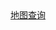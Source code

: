<!DOCTYPE html>
<html>
<head>
  <meta charset="UTF-8">
  <meta name="viewport" content="width=device-width, initial-scale=1.0">
  <title>Document</title>
</head>
<body>
  <a href="https://viewer.diagrams.net/?tags=%7B%7D&lightbox=1&highlight=0000ff&layers=1&nav=1&title=map.drawio&dark=auto#R%3Cmxfile%3E%3Cdiagram%20name%3D%22%E7%AC%AC%201%20%E9%A1%B5%22%20id%3D%22yOuLOMnbXxeIUUqkqox5%22%3E7V1bd9rIlv41WjP9gJeqdH8EG5LuJN0%2Bxz5J%2BrzMkkGxaQNyBCTt%2FvVTJRBIu0pXVCWBKz2zDhZQgGp%2Fu%2Fb%2B9k0zrpd%2Fv4v8l6dP4SxYaFif%2Fa0ZNxrGtm2Y5H%2FoldfdFcPzvN2Vx2g%2B211Dxwt383%2BC%2FUV9f3U7nwXrzAs3YbjYzF%2ByF6fhahVMN5lrfhSFP7Mv%2BxYusp%2F64j8GzIW7qb9gr36ZzzZPu6sudo7X3wfzx6fkk5G9%2F30P%2FvT5MQq3q%2F3nLeiLBjM%2Fev5fDRuu7X57eNDwNXkl%2BRNh%2Bt8vu3cu%2FeRj9vdg%2FeTPwp%2BpS8ZYM66jMNzsHi3%2Fvg4W9L4nd3T3vknOs4efFAWrTZU3uLeTD%2Bg%2B%2Bv7l82R1%2FfjXZ%2F%2Fr9XqwX%2BWHv9jub5WG7QVZbzSb%2FyAPH%2BnD0Xz6FK7Iy26j8Md8NQ2S15APS72M805tbGvDieaZ2tjShpbmOtrY0bxrzUV5a8S3avOa7Fx87wP6ExB5%2BufTfBPcvfhT%2BuxPIqzk2tNmudg%2F%2FW2%2BWFyHizCK32ugBx8FmF4PV5vU9W%2FxP3J9vYnC5yD1jK7bY%2FJ9yTPJZtFlHxf%2BmgqgTh4v%2FIdgMTpIRfLeVbgK9h808ZfzBQXK5yCa%2BSt%2Ff%2Flu%2F5tQ8vcOJMggf2%2BCvzd36U9k9zbZqCAiL05d2u%2F1uyBcBpvolbxk%2F6yVyF2CWXf%2F988jAFDymqeU8Nv7a%2F4ec4%2BHpY%2FCRR7s5auGrOEqsnYXRC%2F0R2P9s79YBK%2B1RQ1rY1fzRrGoWdoI0f8jV0a6NnJEyFyJQORIZL7k5clqmQzliJ4I0XJQVrQOKq4z0TIY0boJ%2FNmnOdkDeZvr6xbGM97m2jdoouvnubnd6w2zit54N189h%2BRV91EQNFEenuYZ2simWsS70dyJUh6S5MuyrI7ly%2BPIF9jUYEbMyf2fweIh%2FDk%2BXhjFF8gTT2E0%2F4fcSH9BL65mQ2q4Hnczte3TbfQjFhGqE44Co%2B%2Fet98YN95pP9qk%2Fk7vo36QhMSkNRjZyJqre3FIzNVgRv%2F7Jf5Qch%2B%2FHr4B%2BeNP%2BseVlfx583f6yZvX5K%2B%2F55uv%2B99EH%2F%2BZenx8C%2F3j9fCFyQ%2BazOkGxX9Xl7B1uI2mQbkpSz7gMdiUqxO6pYXympJHiyOOybUoWPib%2BY%2Bso8GT0f0n3Ibz2Lw5OFdZOJgWEPPd796%2FK23eg4UcHSzkgYV2N4ZZKIbM4Wc3R1EC67cMIw4c9iDKBURT6PUASEa%2FgOQA%2BdethkDCJQuJBhLPJ1dA0gth1AM44H7BAZwrhtP0XIE8ApIMB5Y2%2BBKGy9eYkCKPZuvTTHDFGR33GoG9Rq5E2zxYrbco%2BL%2FRq7l%2BfvzX96%2F%2B3YfNAPOcvwJlGEabp%2FAxXPmLtEYkO%2FNCn93Ty%2FTuAzV3fN%2FHMHzZ39G%2Fgs3mdX%2FP%2Fe0mzApOI83GKkifvHNFvxvZtoB%2BMbpd86m%2FGO6fWM5nswUjKO%2BDxY%2BAvg6IBgKiOwu%2B%2BdvYb82RwuMLoA5lj4yDsYLqGSs5sgpUZUP1bLL6mS9KFl%2F2T1S0JrAWkGSzmwXI3fOWqDT%2Fx4ncVx67VVkxHlivy1OMUkkxrjTXdbf4irElJZjWZ6zWgHrlJJPw6E%2BVG4VC1Y5VUe14QrQO8oDaMa0rPfXPrOb8tKaFLEYaiTTNyHmG9c9k52l4VllpgpSRZUlURvztt%2Bspoy5d1oMiqcxZCiddrzwPZw0q2zBKTKr4r9sgmpMdpGZjX7zgRBP0xA3GkBWy7KuGvJBheVnY6QZcSrSt55w3zIpPa9Ewq%2Bmz9AFL%2FaKUDHDuMOdJVSRhM4skwzDk4sg9cxyVxBQUkvK85J4iqXHQDyLJ0l25SOLFznNzM36nDuYuKafjVIrLSNXxrBwx6o6VaIWuPZmVqMpBnKwSRTIMycaVMgzI4EtJZSV1WlYnS0T9tl09LmRm3umeZVkjHpxHw2v3xmDhPI7%2F9RvOVqLcu8vYZUPRiS6%2FpcSJ2uHTdtjpnLlJ9HNqh3%2F3N9vIbyGAoE5k7JqdbzCbGl14Iqtskgw11xtPhxPlLLTIe%2BLpuDA86npN%2BTcPlS4l2Nupm4zwVrB0ZUpBE10UMt4dICxR331FWNNELw%2BSEnAh0ehiY4gXiq7x%2BIa%2BiKLLGN%2FQ%2F05JwufBJIbolY6cDEz3UaV8oHIANvPXTweDj%2F5x62%2FIs6v4CtZxRxhEvcagrbeEQcuthkEi4v5r6mUv9AXrgi8MwmKWnakdJg92K7YL8DOKEks8PouDz3lawd5hu0cR4srYxb3CruNCyDW0T13PyizkJN0F2sYu8DFto13scjlGi%2BUJCrGr8nABYSEmD7emqSCSrjaq0tXWqXR1TkacCQrgLHgIC7ZfkxuQgsin%2BSq8D5Yvi4ATFfsYPjzUqVB2NNejjQ3Gnja8SVpqTLTRMC5VHmq0JYsKq%2BUKcK38uhxPqLO4mqPU7wWo34wvJVQXY1YXv19EA%2F9m%2FsEPh3%2Fd%2F3kXvpv8%2FXHgCMpOhrrYTnLnZOliFi%2BTMHoMiesa9zFSwasW1KKNu45PGiq4cRHBjZ5RqkiH9IgJ0qqq%2BoQMZixdsiJ8M6SqBM6lBwgpb8rQL3aFhZILANAYSofjRxaUePQl27%2FOf9g%2Bk1d9CIKXzv2xy%2BgYBTsZIl2iO8YXBV4hBiMK%2F90uffKi8erHPApX686l4TLMUCaHqnNh4FUTFPS13DkfShYEyALqnKjBNUu0FFHTR6JGJDdjcmpW%2BKLk8mX%2FVIsMAdAYknny5AYU68tP240ff21VLyJMXUo9O%2FmxoJqVeEpdvjl1yaGy%2BaIkiMpGwIFlGqnVDuu3rlB5waECA3SX2a80qgCNaiQKrbtm2SpH%2BTIIP1btFYK%2FJ3wf7BaJYQJj5Wwqo2Qh0VaqIs75uf7O2fUzrgylniUVw55zuCGUPLNkoZYSE2GBTgJZoUnFpkoqvpC241VhmvCtfYEpPKispvVt0DuvyMucB0zPqHWVVJjiZjh1zgGoTr%2BACuLH2DEbl6LCiCS2JJeimmfUwkownup0hM1rYXUWcLL7BSd4jDQ%2B98ABCqmRlo49B%2FB4SRhEaNkMj5mrTW8LaNLcsP9bWVellohgbqpyVR44BxStN0Mq%2BpKp%2Ff4jzgFRkwgbkKsDWJknsx8Sd3vZdONDl2uVUt4Cfe7JbJfD3WGWPf8Yrjdqf9tBcFKq2t3%2BnhGrqzq%2FFlnNvPkLRUdyT6xmBKefNq02N0vWac%2F%2F5BeOnQ%2BOeoaJ%2BvMH%2BoCifvVPRtBltBt3FYPNFNiVBCOJJXL2I6xvfXInlcVR0%2BIAXn7nc5q8mvEpleEGBK0XA%2By42q8Zj%2BGxGpcvOA5f0E9UnQOY%2FovFzfMs%2Bv1gnKeftMnQx%2BTG%2B6upoktOVX1Sh3dyt5ozo27vTU%2FCKFhv1Ol24hZju%2FMt5iXzvzFHoIGfLtKk5xDlRYq4pyY9TprtnmjQM%2BsIPt4446oVICrn3%2FaIX6oKo%2BSQ6wuOTCj%2FDR1ju2Qd0ThSrV3qj9A7Zxz1K6uP8ZKMhjCCFhtcpz0Ycb3Iuh2SFP3QR%2FpBZF5FMlS0lJAwTD4gTyUkLB1nIDJA4ko9Cu9ACiN3L%2FNZEHFH4JQNqq7mHbbHQGR95vIh1mlXVoiPamKwnxh1TcJaNcO%2BSgu%2BNS1YedieZUvSgljc%2BI3CO5DCyL%2BD2acwXCk12IoaNGS2reLKLrdQXKnBrtVgSvMdXLyu1GDV5jSmmCbuA0jfkQ%2BSrAZZQvtuFf6kv02lADbRgwbIeCLGmMSgBd%2BT4U2tVnqwZ3oQdakHOawVXw%2FqkvSgIzlMn9yBFEaGL4EaCtuKCrSNruO2apTlafWD2XLcEk3VDr1exJqfW%2FEgDPY2nZcHCww8MbWDsPW0027pIB%2BhZ1SqcA4V87jDIFiCvrMrmYd17k1rfG0vu5BZzZg5ucZXl1Dji%2FSaZ6lyJ%2BS4E1n8S0zxxZxTmT%2FWS1CLX5i8gcS1%2BC28ASlE0Gb4hxzf%2Feg75UfU8iMQ4pshHXoRNYmUN2OjnF3zLYOTBVAI7Z5YKEw380NhZP35MjkNQmQpTc78UAWmpmAqIw8FuuS8hJozyHgbwMxRZDTujwXdcs5SosGk6hL4YLJtpxBOrIHNP6tKO2bRVeH0%2BRZRxkvYOEeUNa3%2FZ6q9BLnUA8T4EgCvArgvzvhWhd7mdqWxw3yN4zB%2BViR6OXkGZ4FeQFwPmqIXhvdEgRd6jJYE8KrKjRbB250dm2zb2WGUwVZLIHUEgRQayzIwylLWn8LV4%2FQpjMejR%2BGPeVyCz0yR0caO5o00b6KNPc11NPcmvnKtuUjESJm8eaZ5bF3%2BnNN1GhSPC5rKtUNMeaooL2%2B1hBUUU%2FydaNaDJZYYwd01RGSDlDfBmvwkcu0%2BXD6ctvtvMV3OQnZ2k5HMGv%2BcAJcaatnLAFe9fDnuKd3MNODFs3NER0yEa2BaWZi4jnflpf5JZpvYJk8jfz1fzNfP3DPUpselp9MzdDTWPE9NYxOjPD1b4gHJzw9VqcYXoDpFphrzIm%2F8yjNBqcYubJlndapKWVtjtH3UslMrM8rUpQp0GGvVkal5Y6VM21GmcC6D1ObcfGuiFTv0ZMVZPgehjEYiWz6J%2F4nWLVUTkdCpVa2n1eOoHpn9PCRNF2uZSIKOzJKjsk7kQK6MG4IaasLzE6FuD1A2925HyXz0VzNVv3jyMSiXdeNr61acih6cg3VbretXhu4AjYS93mmkqi1%2Bd9vWvkayHUAU4241Eiuu40WwDOLIXmLYK%2Bv8xGAAkqmW%2BDMCVALjsbUNUUzZrg5Xbv0sjAadZUVnbiQRn9KocBJi7EtY2GKiZzC%2Ft3Jc2NbhUqbsqRHJrPI3jLXW0MK2ompGB7YVSTkPOJlZDHh24ywLr2Ql0VDCbx5KbfWNrd%2Bxtk0omVWh1K8i24HtAgBA%2B7x6TrBTspJoKKnUP6FQKjnNOgFTz7L%2FHAz9osa9JSCakO55cuGkmrTkl6PUa5rHb%2FZSPJWgEzj1ayrHwHYOlVtHQBWSSdW9KAfBpQ3UJU9lssmMf%2Fjr%2BTonDXY00kaTfdR5hDuPOh9yY%2FNzYM%2BB10Km62SEwkkW6Y7XYsOTw1iSi1IShpqLkwdI5Sa0LSVMsSqS2WScLyZqJq5Y49eRZ%2F1yYsqFqqEvx7WHbfa4bmr%2Fkncapau1VQTjwSqYtns38fePDZYrzFYs8K4G2pJubZ2A1uoXaB0WtHrixTbovMBglllMGGZ1UwJmvVZGGrWcGUbN7JF5Yw%2FzDSGevVTFziq271oEkMnJWzgNQHLSB%2B2asTCVPgik7%2BJz7HmSzRclfKIg55lSJs56tZYFFhHNbbA5OPdBtCSOpaYycFpiKmyja6YisUjSfRf9aOqv5tulxA2%2BFCrKBiRD91SUhZkN%2FhKsyZkQl%2B2r%2BSRNdtkCDY48r2smyapZD3HJXmlNKyLXKa3R5L9Nk7pqtpzZs7gPwiY43HSwSHUaCdo%2Btm1LtX0sznxPf%2Bk%2Fn6YrVWuSDB%2FvwpRzV6IW5dryHmsMFWpR5RZKcgtNG2RG6%2FhQZlanhoOrMZvpaauqg%2BidynTkUWlMO0dcjWhvTUmyDuJeSeqf403mxTktbaRr7oTT0EIFPFtWsDosQ5OqYLkiY9dUsJdspp53th9P%2FRWaUr0xU3UbtMsy2FKM6pYqAkntvNUE62EOmX3oqHYdhet1FPozifrzUrx8A8aqsMx2FvytZsmcYUTegfUJQYWiclrYZKPzokhbpcRfSlaQVXWwQwLs3pySyDVzcFH%2FjITEEDIkz0mxVVZ864i60nU3gyqjZEyE4OkO1aGG%2Bg41bIOikROgxqwlGmpsRvyE2KD0S34mUuQ%2FygwbX0hU0UJZH2NgWRIb%2FPK3WcWbmnTsrzoqp0wrt6g37arxJtwzvWmCUPvAwlZjP96osFh7mnP4tJx9H5tj%2FeuXX1ee%2BRsO9PVh5kDHSYpSUxFbM27K2ko1NX%2FaBBrHQOELQtUKgZOziEFH7IGpO7K5KzbQ%2BiudIqHf%2BgtqAsizFS6E9XcQUGSmcdjT7qwFtmbibkV%2BdpJHqPKQ2tlrq3vuio0JEvP%2Fn2DVBaQvdZttXeI282ParRRUqESJfIlulChR07jhmhnNjBuHM52PLzmmIFvGgyCRzDE6bBRu8bgIQ6XvTtd3nectOGzcrVDfXSLdITAkI62pSmWyw%2B5Z1oKlA1fNgKMFG7eiHOCKTVNqF3takFQxZUwCdlT49PQme33gS6pi1ekZMQlHSg0cvTkxacPxwWQxSWi1DQljRR0Vmr2UZIfqh2vPGgBaugMk%2F4RIguVAGFWOJNSHrA0PWE8GZGsGKi4Qsq00MjmnMzbh9XoDWXjG2qg5YL2SpYTB1bJlwJVDyYbRY7jZxKzsb9vV40IlZWg1WQpkAZbCxvv73BkpW9eUUqSsFFL21NSOmb9%2BOgCR%2FnHrb%2BLyfXoF6y33PUmotlIid2cFtE7kIteDuKKphsd%2FcuPTye1IN3hdzMiFu5%2F%2B8kVpzbpa0wa7a3XeOcFVY1EOmWxXOkpyePc5va5RaMK2lc8mODc4MYFKzdwE7j0xcxFkfywDwKCqlYucspVqG7knqFrugeKqmPIlmi9t2ia4om3iigkyM7aJgzq1TTADmLun%2BU%2F%2FPli%2BSPXoLiN1jrFNug8711WJl2ybZOySElK7h2n21U0Q3DMTBISF7KbFScjRwUr9M0HUVPlLNEEkMyicwT18aRMzXZ6xUqqa%2Bq3ZJSwPeUMklVxRlkk7lkkfcvpdFQVs0imyrS6VLZomPMq3ENh9MU1gPM1qmhPH0pJwJZmmCf%2Fes6bJR1VWfVKeMQatXwy7c53KVsNdb6M12cRdpRTt2azOznq7bIJZ0QbufJfZarhJGAUxmO8jf76QuMkXUjIAN%2FnQCrOzTa7bSvYSzSOheY3ypkQlR2%2B5fdSzogHDyCZJGZ7ZzD4amKDLIbOSYJfSU0HaS8kSro6mnmUJQ3PRtBo3GwFTwk0TzDCWG0fy2DiSAleb4JKGLVTZk%2B%2FZEFIEatKYkrTK2MIgLbNqcVtbIQROA4RCMKkQgqZCCIxGrhpC2NWatB5CwMlg1D2IPHhAyT2f2HjCnvr6db3wVzMGX8pdLnaX4e527yyzsYS752ARbMJVF7ts674XJ0Iyu4xvHPtcmC8zidDstxmhzufrcLp9qcOxB4djNhR1PA7lp%2Fh5Vb1DT0z5waHLdZLhZ3R68rFBn9%2BDZcgdrONqxGEeeXTCztDUhqPOx%2BhchhZFUCBQ54dlTSXapbvOj5AXt3uRPB6yTNu1E3h3bycf0H30%2Fcvnyer68a%2FP%2Ftfr9QBVrb71%2BuWu42SwY5LIZzJtQytH3kFZguMJbLvLv7c1HfYLZL%2FaYLFaNibE2g49y2PB2TCNYzSGE6xPgIdQS5XsHvjCroS2TijJHk7TAPN%2F%2FIh4hj0dR9%2BGCZNnIrVg2hw6CSUO4mFgYGcOIqfctlAZKwdRjoOoncaectVt0xBH1U6jrpiu6R5EDerURTzcj3SF%2BtLX%2BptsfW5aEXXu8SEdM3v855xSoyO6Eer4a2mjO6%2F3O4RB0xvtrx7VTre709juvn4C6WxYKxX0UNq7na0%2BjBrscKNVpUzT%2FJomTITASpnDQVwxPNEbioHVgHrjmdc2Ll9LuNGrxs%2FxIVVWRtY7QHEyXc4BULYDz5mm43EtzkqC%2BsXaZs6XFkzcnVHASu75d25grZpe2jOwOoihbFDj049dC8sBK5IDVrY4TYE1XXF0TnjlUKVngVdoYSIPt2atoqRUUJqtqgLMeYhyzg5RxoUgCpsNzVXW%2BzOrmqsNEPVVxyH68n72%2BOOn8d%2Fb%2FzqfnecPAzbgsU8HV%2BTo6cngxMiTSJhx95cNdrw1fZmbkFMjjY7XUrcPSToch78I5T1RoF5W63kOWKFygg5MuTDBQoJ1Jxtf2uvOWz%2FyZ%2FO1aiNTV38OYFtDqb0nuJusRmq1Vc%2BbKfvruLg3qYcv1ZxGrzTnwITN6%2BBg3sajteTVzXPvMxuDuPNXM3pnbxf%2BXGarpssoS2Q0qSUzdsvNIeNlVxXqUpWQCGRNVMWaZztAteu4jEygf0GTmKsrSxU0Vx84rH7OESrMx8GpmtazAH4MU7JrzkZ6fttG%2Fno9n1LffM0tXDO10VhzJ9rY0UY3mufED4bacKiNbc1FGjk%2Bxh59jefRKyNT88adF7ddSHM8F5yolm7KTIziyhAbgPgP2cRotyuU5ZlvXtVOn7zTx0KrznZaEeNn2CKvyBQudU161iCPMTi9xllRA4eZbCYwK4rPmKmWk2fYJO8kPPWsRR4z4cNt6upDNDEricaSajjZShBCasChiA0rhVK%2FSuwHDoJcSNODyQaWnwtDv6KhhBWU8uZRNc4wqoFBsccSl6o2%2B5X9MHBBExdbbxi%2BG3igCaxtV4vf1Z4VD8duOfuvnPvNXNBJw%2FUybzg5XZCPbRVqyp81V2%2FAC3%2FQnbTokoXPFNsIA9bTs5uelGQpL7vUyWNg8j7JxA740u0m9%2FLRqqpmWm11U9PJbBGtCQhL0ZpgozdohdFgx2IaPlXHq62XLtaecTt8Ws6%2Bj82x%2FvXLryvP%2FA0H%2BpqTi6gQ1Xc3kQsUm3P%2BcXcc9wxQtFwsyUY71HUl%2Fd3rQ4q3nOkI8xj5nVvqgYofcz85vp6O6jSOrrNQhnhpBLqWOuwUCXhpGNvgy31lga4aOir6kikR%2BdeW3Nd%2FPs1pmwxOlNnWRjqNHZMHnqeNbBpl9ibaaPKWY8pM7oeQ0CNRR9ljGklNkeQLr2o01s%2B8nlo%2Bs0g1yOGN%2BZIkps0YM24I6UhSn7Gi25FOdtyQzbsPlw%2Fk8sfw4eGVq3cdzb3e5%2FK8VS0rRKkagB9ESGbdDldEOP2Mwu3mKZ5aql%2BH%2FnojcZsvJCWW3WaZTcq426y6GYkkkUpDQM183qpHHNc3NnpG%2BWIwPw%2BhxpSv4UB8ST5XFSVbNTgqpFi8RTRV7WTUOzQBRpacJs0pWQZPnMUEI0o1MKmKqP5kG%2FCDHCyguBvu9QxP2cieo%2BtXeupf48GWIIcBGbp9Zdb2B2uHKsHHera9x3PlEZwIWeA9J4c3i%2BQgBfxR8BrGNQN3BMwyS5svxPtAkIPo3vtQSc6Ck5yl2UteRfXer2EtA4SA84EbJzkjxvISl%2BXMBxMbRikEE58Fr4%2BoHoCoWthaLwRDy7R1o7B11RZvSX5Xb2DE8NuNW1INkAlSwJBeMWJdP3ELDohECYjzv52lF79FjDWEWMb%2Bi08LKefxPIGb7SpYK4uotkVkQUL2ILbdmUQqCbd1j1e4SVRZmxeCuzfa3GBMGaiBq2tzq6lZlK%2FNWzec2CCIGswrVxUz482lTvrgS8UZkflqMm%2BRIvY4%2BdWFiqAnitgyzSucrWFo7p%2FyFjNke6hsR5m7aRi9zOMhSb%2BuFz7l95QVW0t1MkkFpiOxFQh%2Fn9mozSd%2FtZmv1S63dkAe0ri722WWov%2Bdckq7FCG1z432menI3f0%2BJx%2F2BnnFtoyZo32GRQdfCw2bcguoXz19TAOgoXFukAEnvWBTbiLDQRUod%2BJ83IkTwdSvhj48D8A0WnQnLHG9SPiQwhUgJfTYOQLFuRiklB%2FlnWCpX3lBtm5cWXYqXwfAqun8wJJ1LQhX0Qhjw07Xu%2BoojQ4ZIDda2ff17Htkwehm9%2Fa9ijg1addy1LcZbVs7caeZNnVvJx%2FQffT9y%2BfJ6vrxr8%2F%2B1%2Bv1wOAMFSjEdU%2B0KdJB%2BgDWqXWRyrPEzdQpgtmLZQuL1qecSBM9Y8mlXa2z%2FoVs%2B1O4lTq65UI160FjdqdZ2RDSn9so%2BB%2FKg76fz4Jwq4roam%2BzcWzF25%2BNVkOR8ygvGUdqiw4J5nRFLFTlfTlCYVsG7LpXLkp5EmbDIxSm4x0qjGSdmaoEqO2uhHXSYtvEVlVnv2%2FmqQ2tSAiBymCyde8qGRKYLFaRNZOXD4XZwF4h4s4v4DMe39AXUaQZ4xv6X1MvsFquYhkwM5Pp6B%2B3%2FmZD46j0Co5nIbXoJiYvPDscHoy6pBrPOaKpNhThDBWsn4pD%2FgdhWEXruMU55swbsCEhw9xiqb4GoG%2BlTxvHk%2BA5HFVSGosdpNaY97K2cE0NW3lthPktJXRWUXDbJtlVy7pO1QAeSHayGxe3I8%2BBS0k1azk9yz4H88V%2B5w5NmKSxA5fRSQm5oDzH6DoXzjijuL%2BiBgrdF06HnUJo98VscsAwAeSdYjbZzGJCzCbkwOYjugwrCL9VK0hCc9xztYJwVSuoqrt0shUEKLkBtlszgw4sjSw7iEXcp3CxCVbKBmrLBhpYnRtBNZ3LN2sElQz5PCsrCPfLCrJh4g1qqjJd0yxeSbTKrJmwo%2FjZFvoRCqNo%2BW0FK4KsbwwtLEZzYSOz6nYJWMmomPpYm541AamcGES59Cx8A0YS2qEZbObQhZ6gQTAzZkbFJL3iTOu2UvTkhmd4OdFFSqIn2LfhLCgdEANVoe8iCEgxUxltkDEB4jJicGyy7s7vt9eaMaTujv%2BTwXSJe1PRzWivZ0TW%2BSrxroBPJMXZQbhrZ8dkzbPDFt89hWqLT%2FZnkdn1Hic68%2FKPY6E99wSzdIXw7MmxiVwL5rMO4KDS6p4puxZTMdt5epGlImI9w45ZFTt9i2xReSf%2Ff%2FiXbdaNIJVdC0f56wpqzs2G1nQJjqXF1iiM%2Fri7i80VTv8zrLm25rnMAzt54CRve4iSd6Ersv74x3wShevNv7YB5fbhazgfhunbRhGRmtEiDGd5ndY4X9LSXEcbxXMCvRuNmPVjRxte0%2F8bm9rIja%2FED4bDh3C9pm8gzos7pu3dRhPNM%2BMrI80bx49GSHNx8o4bbezRX0mnD0600TWdiEWbwU3irnAufeDdUHvv%2BCx5%2FXX8meRZW3NRPGvrQ%2FCafNzuG5M1LG1s0BeSTyv8sSXN5qhm0PiRkZCYXd8WO%2B05n83ITkB9WB56xNB4LFR6iBZh4V84tmKdqGRuwlba7M1%2Bj%2Bn0IQ4Zl4%2Fb3H2RMJoFEfi89CA%2FciNps1XjhlrVyTy%2BRfDtuAUnNiPVnayaGZgevmINXSMpNkkrVAQbNLY2W5E9rIF6OGL4j6X%2FxY8W4fRZiWRPRJKRP46U5osk7OpsmQZHIJHNOeEhZ9PerM%2Fq8ngT%2BLP7KGBLKZU0nqM0spNnraqTZ4VpR86UkjxpzFgq%2Bszf%2BANyP9a09yF9o%2F19G9KnjSv9Sj%2F%2Bmbz0yV8%2FZV7nWA%2BOYequS76ZZWILTQ2d%2FM7A1U3X1Y1pZomj7B8vph4VGhfpbz1d%2BOt1Zp1ZON0u6Q42%2Fbi8hdfBdBP3hcx74wv3bUSe%2FEcCZVpSTeV4EAviYPP6Egz2w3OLv%2BmSGPPz1Y6t01%2F2LzuutHviMIaXPKaoHXzbKwT6ZGxtErPTow9GQ2riFd0AgptVssuZtdK3j1qhY224s1BvqJFJrcoRtRrJA2Lqeqjkd3G%2BZoU148UWAY12DA4Az9yaZBBx%2BvY8%2BOtgMY8VBPu7iSNAFNJD5KcEbncPGDl8qSabyhy%2BPG2f%2BL6JrjdtjuHBoxYg3dWeIVzD8vjw5P%2FjRzON55zu3EI3biVOXD1EH3he7H3unvKUXF%2BuXMPUTTsptiwzYWDJaWtybdbsc87PJlo%2F%2BS%2F02emuPRS9u6enQbeUmZzs4uHUTs6s4f6JJcHIIoCoeB8sfgT0dVlcIARwMQu%2B%2BdsYsDmifnwBm40ESescVhcQrqU0L1%2BDcXob8EXC4cvw6WOC4Lwd3fSuUj0KxI3rLbwhGdHn8onESvLisfeU%2BbNj02lH6cXMITWdTHplqFPTaa%2FWY5pw6PK1%2BSf%2FcT69e5q%2FMFgTEg4%2BofeLgHDwiX4ggh3PdeTweAluRFiUeZBozUo8%2BqcwXFE7%2BD5cPa7VcX%2B5x%2F3ASVLfDzEpXn6KZ0jkLDhNyBRp8bZIi7yvR8FMKQ1%2FCu5ETf5ht%2Brd83axeI4n1B12afcJytNXKvKgImGit2NWPcyFBRk4PadyVeSn7cZfbd5tib8%2FpyyWksnzl0mEYMcnm2thJrXPUixMTieBXKGkxuXdyn8OuP6Mo3kTbWTEjg3WiPGxY56oh5OX3%2BEd8zsOV5RSvlgADAyQi%2BTx2lS7MnkqTtVbrvgnGUeLYeRPn1Y8FMTZRdfR63rjL%2B5e5rPYxqqWYGTQt34OVuGy2ftN%2Bv535LDYxDAtfLMC0wWAyQEmziDp6JVGE3ZMFk3IEHaasC1rCxIp1uT3f1jF30uJ5CWIpGfpIFMcJQ1Wsrk9nGQzYcxEApPKKj5WwkSJDm9zVXycOxofBS%2BBUrIXLNGGBasoOCbLYR5AxmQRpWPNGiFjxbQppk1ryrRR%2FRZn198EGVNSsW1KTUI1CQaMDrgDRnmZNcLYNrOGKTr8vvXv%2FWgbrZU8XoQ8IoPJCUAcps2UaYdyqnsLmbZr8mPnL%2BRGK5m8CJn0kqK4pItNUjOclkjn4EDJkckatmTsG91s14v5evNpvgo3%2FjbScvyjYTT1V8Enf7uoy4Bdh6u%2FtlEQwU%2Boxn%2FRd92Td21V%2FsMFQwlBHtk09KukT2baL%2BMZHMhwr2ApfHt4Kq17Vb6Z8s1a8M3%2BHcySdC%2FlmSlVmW912DBKYPCa10v1zKwa9W13QfRCfuq7kEjVWnlnFyGTTB6EwWslLDULwsb1fLN34SJYKmm8BGkcIGIfXSGckUiLE0pFGF9hmc6ZXeqcpY7rf28fXj%2BSW3kdLpf%2BSsX%2BL1pmkQccoMOspLT3w%2B2g4MCe%2Fu2Ja2kqTUoO7%2FyXl6d5FCiRfasim8zE7VBiE81dmf364C%2BDwZ2%2F9DkSHfNeH8gtHIV%2BddYq6RJlxpW7jjYcsp2dDh2n1tuHVFcpS3Mncfcpi%2FaWGpoKPZeLHgwsZpfbxOlQCJnhu%2BAcgfbgw%2BsezpFwjwr2TmKJlHo2X1Dz88TIlo1XKkXsIgSZaUdoOcaBjk0b29yUGizuKCitzajUsJDNbHe1khaG%2F90u%2FWzIgvNJTlHGPLySA7C8M%2Bs%2F0XYRPs8VN%2FjmsIjBlC4DXbkuh4nhRlHsK9gItTUwuvXaA36IiwGVRJ6%2FRLouqGtGOidGzmtVKYysdmsUiNw9zX%2F6ShIvQRIZO8V2OJqRZ6QI46hdNqEtx6EcOdRxpOHEcdw%2FONUcamjRznHHzsA7J9Io7RLFd1yvtZG%2B72o8Gh%2Fq%2Fe6fAvI134c%2FF7Fi1ocPr%2BucfIwDlPQP28h%2F9ddPPNc6P3ZerW3zrixx16R5mLodFm2kTO0mGbcj8KPNmvZoJn98jjv3VF37eJOGq%2BmcCDA1Gat%2FsxNuXraZIBsbfzioi8F0B1X6LTeRv1onUKPR8tRzKaUQPT78L6aRH6oS0g9%2B2T2izyN39%2Fj4v7%2F8onGj7Md9ZsU%2B3nnvuto%2B53QNPHH744KRaBvv%2FvWTv3zILRsp2v5nP3rdKpP8DR07B0o03aubF603kjqr9rvR8iZr5EtpRan%2BEAQvQfTHt7tgGgUbla53wUI9QLoN7HqTV6qqI45dL0yqa9j1cRHMu2AVRP77n1wDhXL2O8vKidV%2FTOdTM2ySmthgx7y%2BF7%2FYo8%2FSBy4dBKGE%2F3KFnxmrbnu8rh9Y5xGeonwJr7Q4JiWIMU1JxXeENeKgj2My39sNQrFiAjI2sEYFpibkHH%2F3%2F3ncLiofFjg1MAXY86PYqyGow9nxKCbNpdwD0tSGbsF4FEV8vjVMwmG7iGNl8YNphi0sBIH0Gklod1N%2FQe5%2BqIaiXIZEIh3k6Zqex21YJjkHDek1mpbdTcPo5SkIVb%2ByyxBKC2PQzsO1WEWJjHb6jJI%2Fo5CSOofn3tG6jU%2FhLKCv%2BH8%3D%3C%2Fdiagram%3E%3C%2Fmxfile%3E">地图查询</a>
</body>
</html>
